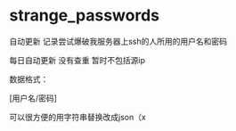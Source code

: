  # strange_passwords

自动更新  记录尝试爆破我服务器上ssh的人所用的用户名和密码

每日自动更新 没有查重 暂时不包括源ip

数据格式：

[用户名/密码]

可以很方便的用字符串替换改成json（x
